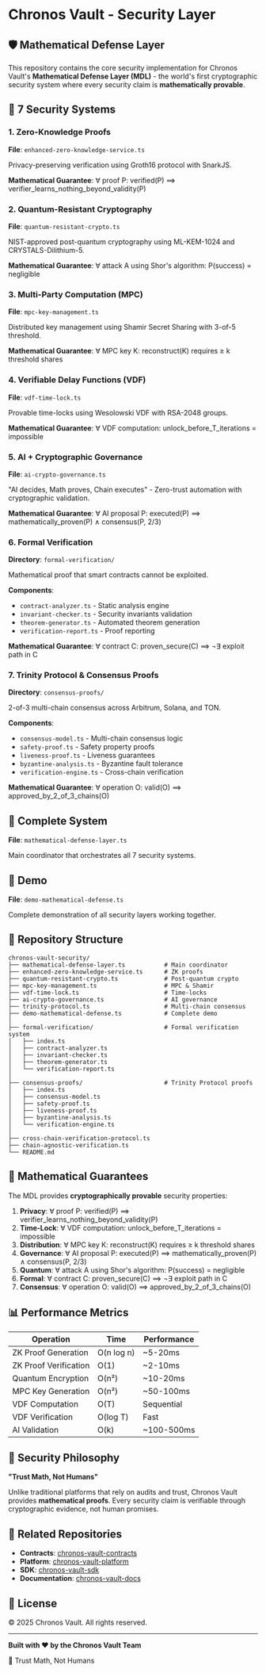 # Chronos Vault - Security Layer

## 🛡️ Mathematical Defense Layer

This repository contains the core security implementation for Chronos Vault's **Mathematical Defense Layer (MDL)** - the world's first cryptographic security system where every security claim is **mathematically provable**.

## 🔐 7 Security Systems

### 1. Zero-Knowledge Proofs
**File**: `enhanced-zero-knowledge-service.ts`

Privacy-preserving verification using Groth16 protocol with SnarkJS.

**Mathematical Guarantee**: ∀ proof P: verified(P) ⟹ verifier_learns_nothing_beyond_validity(P)

### 2. Quantum-Resistant Cryptography
**File**: `quantum-resistant-crypto.ts`

NIST-approved post-quantum cryptography using ML-KEM-1024 and CRYSTALS-Dilithium-5.

**Mathematical Guarantee**: ∀ attack A using Shor's algorithm: P(success) = negligible

### 3. Multi-Party Computation (MPC)
**File**: `mpc-key-management.ts`

Distributed key management using Shamir Secret Sharing with 3-of-5 threshold.

**Mathematical Guarantee**: ∀ MPC key K: reconstruct(K) requires ≥ k threshold shares

### 4. Verifiable Delay Functions (VDF)
**File**: `vdf-time-lock.ts`

Provable time-locks using Wesolowski VDF with RSA-2048 groups.

**Mathematical Guarantee**: ∀ VDF computation: unlock_before_T_iterations = impossible

### 5. AI + Cryptographic Governance
**File**: `ai-crypto-governance.ts`

"AI decides, Math proves, Chain executes" - Zero-trust automation with cryptographic validation.

**Mathematical Guarantee**: ∀ AI proposal P: executed(P) ⟹ mathematically_proven(P) ∧ consensus(P, 2/3)

### 6. Formal Verification
**Directory**: `formal-verification/`

Mathematical proof that smart contracts cannot be exploited.

**Components**:
- `contract-analyzer.ts` - Static analysis engine
- `invariant-checker.ts` - Security invariants validation
- `theorem-generator.ts` - Automated theorem generation
- `verification-report.ts` - Proof reporting

**Mathematical Guarantee**: ∀ contract C: proven_secure(C) ⟹ ¬∃ exploit path in C

### 7. Trinity Protocol & Consensus Proofs
**Directory**: `consensus-proofs/`

2-of-3 multi-chain consensus across Arbitrum, Solana, and TON.

**Components**:
- `consensus-model.ts` - Multi-chain consensus logic
- `safety-proof.ts` - Safety property proofs
- `liveness-proof.ts` - Liveness guarantees
- `byzantine-analysis.ts` - Byzantine fault tolerance
- `verification-engine.ts` - Cross-chain verification

**Mathematical Guarantee**: ∀ operation O: valid(O) ⟹ approved_by_2_of_3_chains(O)

## 🚀 Complete System

**File**: `mathematical-defense-layer.ts`

Main coordinator that orchestrates all 7 security systems.

## 🧪 Demo

**File**: `demo-mathematical-defense.ts`

Complete demonstration of all security layers working together.

## 📁 Repository Structure

```
chronos-vault-security/
├── mathematical-defense-layer.ts           # Main coordinator
├── enhanced-zero-knowledge-service.ts      # ZK proofs
├── quantum-resistant-crypto.ts             # Post-quantum crypto
├── mpc-key-management.ts                   # MPC & Shamir
├── vdf-time-lock.ts                        # Time-locks
├── ai-crypto-governance.ts                 # AI governance
├── trinity-protocol.ts                     # Multi-chain consensus
├── demo-mathematical-defense.ts            # Complete demo
│
├── formal-verification/                    # Formal verification system
│   ├── index.ts
│   ├── contract-analyzer.ts
│   ├── invariant-checker.ts
│   ├── theorem-generator.ts
│   └── verification-report.ts
│
├── consensus-proofs/                       # Trinity Protocol proofs
│   ├── index.ts
│   ├── consensus-model.ts
│   ├── safety-proof.ts
│   ├── liveness-proof.ts
│   ├── byzantine-analysis.ts
│   └── verification-engine.ts
│
├── cross-chain-verification-protocol.ts
├── chain-agnostic-verification.ts
└── README.md
```

## 🔬 Mathematical Guarantees

The MDL provides **cryptographically provable** security properties:

1. **Privacy**: ∀ proof P: verified(P) ⟹ verifier_learns_nothing_beyond_validity(P)
2. **Time-Lock**: ∀ VDF computation: unlock_before_T_iterations = impossible
3. **Distribution**: ∀ MPC key K: reconstruct(K) requires ≥ k threshold shares
4. **Governance**: ∀ AI proposal P: executed(P) ⟹ mathematically_proven(P) ∧ consensus(P, 2/3)
5. **Quantum**: ∀ attack A using Shor's algorithm: P(success) = negligible
6. **Formal**: ∀ contract C: proven_secure(C) ⟹ ¬∃ exploit path in C
7. **Consensus**: ∀ operation O: valid(O) ⟹ approved_by_2_of_3_chains(O)

## 📊 Performance Metrics

| Operation | Time | Performance |
|-----------|------|-------------|
| ZK Proof Generation | O(n log n) | ~5-20ms |
| ZK Proof Verification | O(1) | ~2-10ms |
| Quantum Encryption | O(n²) | ~10-20ms |
| MPC Key Generation | O(n²) | ~50-100ms |
| VDF Computation | O(T) | Sequential |
| VDF Verification | O(log T) | Fast |
| AI Validation | O(k) | ~100-500ms |

## 🌟 Security Philosophy

**"Trust Math, Not Humans"**

Unlike traditional platforms that rely on audits and trust, Chronos Vault provides **mathematical proofs**. Every security claim is verifiable through cryptographic evidence, not human promises.

## 📖 Related Repositories

- **Contracts**: [chronos-vault-contracts](https://github.com/Chronos-Vault/chronos-vault-contracts)
- **Platform**: [chronos-vault-platform](https://github.com/Chronos-Vault/chronos-vault-platform-)
- **SDK**: [chronos-vault-sdk](https://github.com/Chronos-Vault/chronos-vault-sdk)
- **Documentation**: [chronos-vault-docs](https://github.com/Chronos-Vault/chronos-vault-docs)

## 📝 License

© 2025 Chronos Vault. All rights reserved.

---

**Built with ❤️ by the Chronos Vault Team**

🔐 Trust Math, Not Humans
